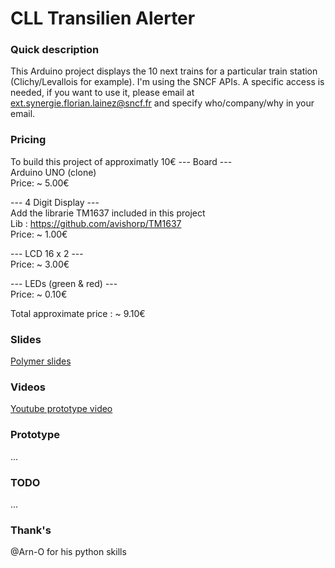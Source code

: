 # CLL Transilien Alerter

### Quick description
This Arduino project displays the 10 next trains for a particular train station (Clichy/Levallois for example). I'm using the SNCF APIs. A specific access is needed, if you want to use it, please email at ext.synergie.florian.lainez@sncf.fr and specify who/company/why in your email.  

### Pricing
To build this project of approximatly 10€
--- Board ---  
Arduino UNO (clone)  
Price: ~ 5.00€  
  
--- 4 Digit Display ---  
Add the librarie TM1637 included in this project  
Lib : https://github.com/avishorp/TM1637  
Price: ~ 1.00€  
  
--- LCD 16 x 2 ---  
Price: ~ 3.00€  
  
--- LEDs (green & red) ---  
Price: ~ 0.10€  
     
Total approximate price : ~ 9.10€  

### Slides
[Polymer slides](http://joeybronner.fr/slides/arduino-d-shop-project.html)  

### Videos
[Youtube prototype video](https://www.youtube.com/watch?v=HxguIKSnkjQ)  

### Prototype
...  

### TODO
...  

### Thank's
@Arn-O for his python skills  